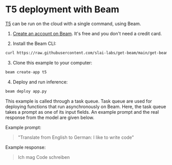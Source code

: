 # T5 deployment with Beam

[T5](https://huggingface.co/t5-large) can be run on the cloud with a single command, using Beam.

1. [Create an account on Beam](https://beam.cloud). It's free and you don't need a credit card.

2. Install the Beam CLI:

```bash
curl https://raw.githubusercontent.com/slai-labs/get-beam/main/get-beam.sh -sSfL | sh
```

3. Clone this example to your computer:

```python
beam create-app t5
```

4. Deploy and run inference:

```python
beam deploy app.py
```

This example is called through a task queue. Task queue are used for deploying
functions that run asynchronously on Beam. Here, the task queue takes a prompt
as one of its input fields. An example prompt and the real response from the
model are given below.

Example prompt:
> "Translate from English to German: I like to write code"

Example response: 
> Ich mag Code schreiben
